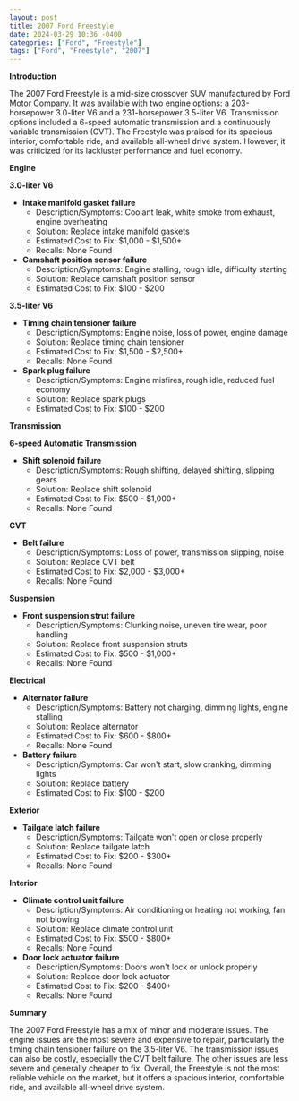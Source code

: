 ```yaml
---
layout: post
title: 2007 Ford Freestyle
date: 2024-03-29 10:36 -0400
categories: ["Ford", "Freestyle"]
tags: ["Ford", "Freestyle", "2007"]
---
```

**Introduction**

The 2007 Ford Freestyle is a mid-size crossover SUV manufactured by Ford Motor Company. It was available with two engine options: a 203-horsepower 3.0-liter V6 and a 231-horsepower 3.5-liter V6. Transmission options included a 6-speed automatic transmission and a continuously variable transmission (CVT). The Freestyle was praised for its spacious interior, comfortable ride, and available all-wheel drive system. However, it was criticized for its lackluster performance and fuel economy.

**Engine**

**3.0-liter V6**

* **Intake manifold gasket failure**
    * Description/Symptoms: Coolant leak, white smoke from exhaust, engine overheating
    * Solution: Replace intake manifold gaskets
    * Estimated Cost to Fix: $1,000 - $1,500+
    * Recalls: None Found
* **Camshaft position sensor failure**
    * Description/Symptoms: Engine stalling, rough idle, difficulty starting
    * Solution: Replace camshaft position sensor
    * Estimated Cost to Fix: $100 - $200

**3.5-liter V6**

* **Timing chain tensioner failure**
    * Description/Symptoms: Engine noise, loss of power, engine damage
    * Solution: Replace timing chain tensioner
    * Estimated Cost to Fix: $1,500 - $2,500+
    * Recalls: None Found
* **Spark plug failure**
    * Description/Symptoms: Engine misfires, rough idle, reduced fuel economy
    * Solution: Replace spark plugs
    * Estimated Cost to Fix: $100 - $200

**Transmission**

**6-speed Automatic Transmission**

* **Shift solenoid failure**
    * Description/Symptoms: Rough shifting, delayed shifting, slipping gears
    * Solution: Replace shift solenoid
    * Estimated Cost to Fix: $500 - $1,000+
    * Recalls: None Found

**CVT**

* **Belt failure**
    * Description/Symptoms: Loss of power, transmission slipping, noise
    * Solution: Replace CVT belt
    * Estimated Cost to Fix: $2,000 - $3,000+
    * Recalls: None Found

**Suspension**

* **Front suspension strut failure**
    * Description/Symptoms: Clunking noise, uneven tire wear, poor handling
    * Solution: Replace front suspension struts
    * Estimated Cost to Fix: $500 - $1,000+
    * Recalls: None Found

**Electrical**

* **Alternator failure**
    * Description/Symptoms: Battery not charging, dimming lights, engine stalling
    * Solution: Replace alternator
    * Estimated Cost to Fix: $600 - $800+
    * Recalls: None Found
* **Battery failure**
    * Description/Symptoms: Car won't start, slow cranking, dimming lights
    * Solution: Replace battery
    * Estimated Cost to Fix: $100 - $200

**Exterior**

* **Tailgate latch failure**
    * Description/Symptoms: Tailgate won't open or close properly
    * Solution: Replace tailgate latch
    * Estimated Cost to Fix: $200 - $300+
    * Recalls: None Found

**Interior**

* **Climate control unit failure**
    * Description/Symptoms: Air conditioning or heating not working, fan not blowing
    * Solution: Replace climate control unit
    * Estimated Cost to Fix: $500 - $800+
    * Recalls: None Found
* **Door lock actuator failure**
    * Description/Symptoms: Doors won't lock or unlock properly
    * Solution: Replace door lock actuator
    * Estimated Cost to Fix: $200 - $400+
    * Recalls: None Found

**Summary**

The 2007 Ford Freestyle has a mix of minor and moderate issues. The engine issues are the most severe and expensive to repair, particularly the timing chain tensioner failure on the 3.5-liter V6. The transmission issues can also be costly, especially the CVT belt failure. The other issues are less severe and generally cheaper to fix. Overall, the Freestyle is not the most reliable vehicle on the market, but it offers a spacious interior, comfortable ride, and available all-wheel drive system.
